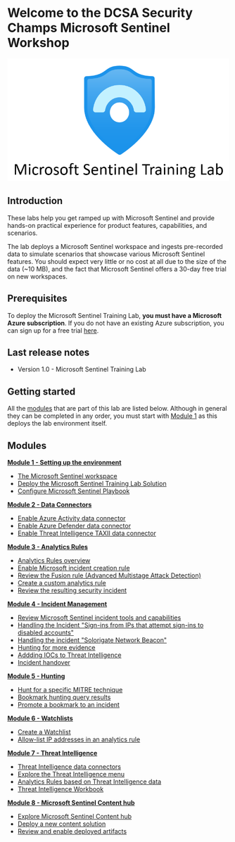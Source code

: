 # Welcome to the DCSA Security Champs Microsoft Sentinel Workshop

<p align="center">
<img src="./Images/sentinel-labs-logo.png?raw=true">
</p>

## Introduction
These labs help you get ramped up with Microsoft Sentinel and provide hands-on practical experience for product features, capabilities, and scenarios. 

The lab deploys a Microsoft Sentinel workspace and ingests pre-recorded data to simulate scenarios that showcase various Microsoft Sentinel features. You should expect very little or no cost at all due to the size of the data (~10 MB), and the fact that Microsoft Sentinel offers a 30-day free trial on new workspaces.

## Prerequisites

To deploy the Microsoft Sentinel Training Lab, **you must have a Microsoft Azure subscription**. If you do not have an existing Azure subscription, you can sign up for a free trial [here](https://azure.microsoft.com/free/).

## Last release notes

* Version 1.0 - Microsoft Sentinel Training Lab 

## Getting started

All the [modules](#Modules) that are part of this lab are listed below. Although in general they can be completed in any order, you must start with [Module 1](./Modules/Module-1-Setting-up-the-environment.md) as this deploys the lab environment itself.

## Modules

[**Module 1 - Setting up the environment**](./Modules/Module-1-Setting-up-the-environment.md)
- [The Microsoft Sentinel workspace](./Modules/Module-1-Setting-up-the-environment.md#exercise-1-the-azure-sentinel-workspace)
- [Deploy the Microsoft Sentinel Training Lab Solution](./Modules/Module-1-Setting-up-the-environment.md#exercise-2-deploy-the-azure-sentinel-training-lab-solution)
- [Configure Microsoft Sentinel Playbook](./Modules/Module-1-Setting-up-the-environment.md#exercise-3-configure-azure-sentinel-playbook)
 
[**Module 2 - Data Connectors**](./Modules/Module-2-Data-Connectors.md)
- [Enable Azure Activity data connector](./Modules/Module-2-Data-Connectors.md#exercise-1-enable-azure-activity-data-connector)
- [Enable Azure Defender data connector](./Modules/Module-2-Data-Connectors.md#exercise-2-enable-azure-defender-data-connector)
- [Enable Threat Intelligence TAXII data connector](./Modules/Module-2-Data-Connectors.md#exercise-3-enable-threat-intelligence-taxii-data-connector)

[**Module 3 - Analytics Rules**](./Modules/Module-3-Analytics-Rules.md)
- [Analytics Rules overview](./Modules/Module-3-Analytics-Rules.md#exercise-1-analytics-rules-overview)
- [Enable Microsoft incident creation rule](./Modules/Module-3-Analytics-Rules.md#exercise-2-enable-microsoft-incident-creation-rule)
- [Review the Fusion rule (Advanced Multistage Attack Detection)](./Modules/Module-3-Analytics-Rules.md#exercise-3-review-fusion-rule-advanced-multistage-attack-detection)
- [Create a custom analytics rule](./Modules/Module-3-Analytics-Rules.md#exercise-4-create-azure-sentinel-custom-analytics-rule)
- [Review the resulting security incident](./Modules/Module-3-Analytics-Rules.md#exercise-5-review-resulting-security-incident)

[**Module 4 - Incident Management**](./Modules/Module-4-Incident-Management.md)
- [Review Microsoft Sentinel incident tools and capabilities](./Modules/Module-4-Incident-Management.md#exercise-1-review-azure-sentinel-incident-tools-and-capabilities)
- [Handling the Incident "Sign-ins from IPs that attempt sign-ins to disabled accounts"](./Modules/Module-4-Incident-Management.md#exercise-2-handling-incident-sign-ins-from-ips-that-attempt-sign-ins-to-disabled-accounts)
- [Handling the incident "Solorigate Network Beacon"](./Modules/Module-4-Incident-Management.md#exercise-3-Handling-solorigate-network-beacon-incident)
- [Hunting for more evidence](./Modules/Module-4-Incident-Management.md#exercise-4-Hunting-for-more-evidence)
- [Addding IOCs to Threat Intelligence](./Modules/Module-4-Incident-Management.md#exercise-5-Add-IOC-to-Threat-Intelligence)
- [Incident handover](./Modules/Module-4-Incident-Management.md#exercise-6-Handover-incident)
 
[**Module 5 - Hunting**](./Modules/Module-5-Hunting.md)
- [Hunt for a specific MITRE technique](./Modules/Module-5-Hunting.md#exercise-1-Hunting-on-a-specific-MITRE-technique)
- [Bookmark hunting query results](./Modules/Module-5-Hunting.md#exercise-2-Bookmarking-hunting-query-results)
- [Promote a bookmark to an incident](./Modules/Module-5-Hunting.md#exercise-3-Promote-a-bookmark-to-an-incident)

[**Module 6 - Watchlists**](./Modules/Module-6-Watchlists.md)
- [Create a Watchlist](./Modules/Module-6-Watchlists.md#exercise-1-create-a-watchlist)
- [Allow-list IP addresses in an analytics rule](./Modules/Module-6-Watchlists.md#exercise-2-whitelist-ip-addresses-in-the-analytics-rule)

[**Module 7 - Threat Intelligence**](./Modules/Module-7-Threat-Intelligence.md)
- [Threat Intelligence data connectors](./Modules/Module-7-Threat-Intelligence.md#exercise-1-threat-intelligence-data-connectors)
- [Explore the Threat Intelligence menu](./Modules/Module-7-Threat-Intelligence.md#exercise-2-explore-the-threat-intelligence-menu)
- [Analytics Rules based on Threat Intelligence data](./Modules/Module-7-Threat-Intelligence.md#exercise-3-analytics-rules-based-on-threat-intelligence-data)
- [Threat Intelligence Workbook](./Modules/Module-7-Threat-Intelligence.md#exercise-5-threat-intelligence-workbook)

[**Module 8 - Microsoft Sentinel Content hub**](./Modules/Module-8-Sentinel-Solutions.md)
- [Explore Microsoft Sentinel Content hub](./Modules/Module-8-Sentinel-Solutions.md#exercise-1-explore-azure-sentinel-content-hub)
- [Deploy a new content solution](./Modules/Module-8-Sentinel-Solutions.md#exercise-2-deploy-a-new-solution)
- [Review and enable deployed artifacts](./Modules/Module-8-Sentinel-Solutions.md#exercise-3-review-and-enable-deployed-artifacts)
